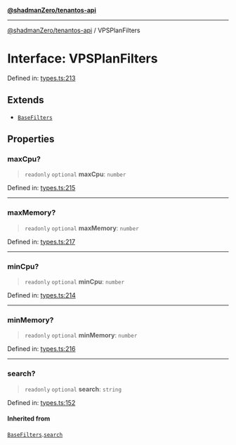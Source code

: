 [**@shadmanZero/tenantos-api**](../README.md)

***

[@shadmanZero/tenantos-api](../globals.md) / VPSPlanFilters

# Interface: VPSPlanFilters

Defined in: [types.ts:213](https://github.com/shadmanZero/tenantos-api/blob/1519ecac4035082956b06ca1cf266b8ad4cc7904/src/types.ts#L213)

## Extends

- [`BaseFilters`](BaseFilters.md)

## Properties

### maxCpu?

> `readonly` `optional` **maxCpu**: `number`

Defined in: [types.ts:215](https://github.com/shadmanZero/tenantos-api/blob/1519ecac4035082956b06ca1cf266b8ad4cc7904/src/types.ts#L215)

***

### maxMemory?

> `readonly` `optional` **maxMemory**: `number`

Defined in: [types.ts:217](https://github.com/shadmanZero/tenantos-api/blob/1519ecac4035082956b06ca1cf266b8ad4cc7904/src/types.ts#L217)

***

### minCpu?

> `readonly` `optional` **minCpu**: `number`

Defined in: [types.ts:214](https://github.com/shadmanZero/tenantos-api/blob/1519ecac4035082956b06ca1cf266b8ad4cc7904/src/types.ts#L214)

***

### minMemory?

> `readonly` `optional` **minMemory**: `number`

Defined in: [types.ts:216](https://github.com/shadmanZero/tenantos-api/blob/1519ecac4035082956b06ca1cf266b8ad4cc7904/src/types.ts#L216)

***

### search?

> `readonly` `optional` **search**: `string`

Defined in: [types.ts:152](https://github.com/shadmanZero/tenantos-api/blob/1519ecac4035082956b06ca1cf266b8ad4cc7904/src/types.ts#L152)

#### Inherited from

[`BaseFilters`](BaseFilters.md).[`search`](BaseFilters.md#search)
